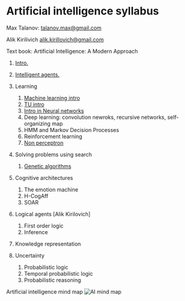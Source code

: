 # Artificial intelligence syllabus

Max Talanov: talanov.max@gmail.com

Alik Kirilivich alik.kirillovich@gmail.com

Text book: Artificial Intelligence: A Modern Approach 

1. [Intro.](intro.md)
1. [Intelligent agents.](agents.md)

1. Learning
   1. [Machine learning intro](ml_intro.md)
   1. [TU intro](tu_intro.md)
   1. [Intro in Neural networks](nn_intro.md)
   1. Deep learning: convolution newroks, recursive networks, self-organizing map
   1. HMM and Markov Decision Processes
   1. Reinforcement learning
   1. [Non perceptron](non_perceptron.md)

1. Solving problems using search
   1. [Genetic algorithms](gp_intro.md)

1. Cognitive architectures
   1. The emotion machine
   1. H-CogAff
   1. SOAR

1. Logical agents [Alik Kirilovich]
   1. First order logic
   1. Inference 

1. Knowledge representation

1. Uncertainty 
   1. Probabilistic logic
   1. Temporal probabilistic logic
   1. Probabilistic reasoning 
   

Artificial intelligence mind map
![AI mind map](https://upload.wikimedia.org/wikipedia/commons/thumb/d/de/Complex_systems_organizational_map.jpg/1024px-Complex_systems_organizational_map.jpg)
